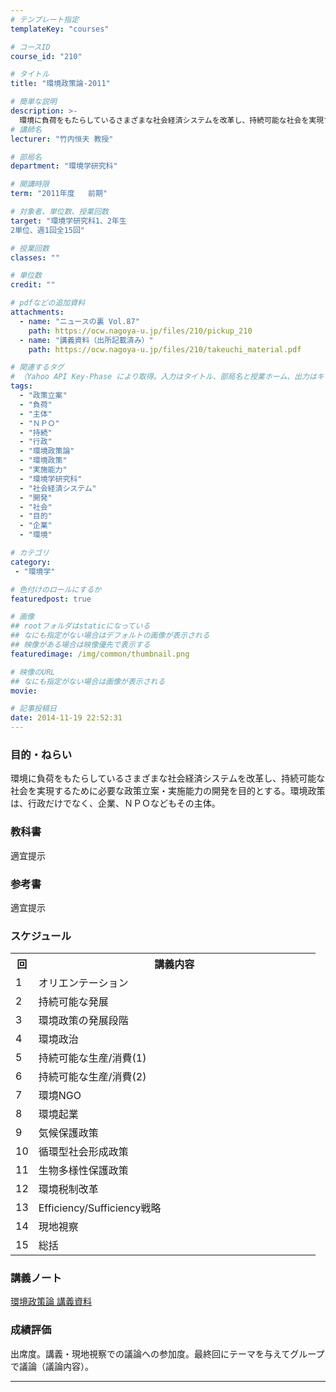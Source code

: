```yaml
---
# テンプレート指定
templateKey: "courses"

# コースID
course_id: "210"

# タイトル
title: "環境政策論-2011"

# 簡単な説明
description: >-
  環境に負荷をもたらしているさまざまな社会経済システムを改革し、持続可能な社会を実現するために必要な政策立案・実施能力の開発を目的とする。環境政策は、行政だけでなく、企業、ＮＰＯなどもその主体。 ....
# 講師名
lecturer: "竹内恒夫 教授"

# 部局名
department: "環境学研究科"

# 開講時限
term: "2011年度	前期"

# 対象者、単位数、授業回数
target: "環境学研究科1、2年生
2単位、週1回全15回"

# 授業回数
classes: ""

# 単位数
credit: ""

# pdfなどの追加資料
attachments:
  - name: "ニュースの裏 Vol.87" 
    path: https://ocw.nagoya-u.jp/files/210/pickup_210
  - name: "講義資料（出所記載済み）" 
    path: https://ocw.nagoya-u.jp/files/210/takeuchi_material.pdf

# 関連するタグ
# （Yahoo API Key-Phase により取得。入力はタイトル、部局名と授業ホーム、出力はキーフレーズ（tags））
tags:
  - "政策立案"
  - "負荷"
  - "主体"
  - "ＮＰＯ"
  - "持続"
  - "行政"
  - "環境政策論"
  - "環境政策"
  - "実施能力"
  - "環境学研究科"
  - "社会経済システム"
  - "開発"
  - "社会"
  - "目的"
  - "企業"
  - "環境"

# カテゴリ
category:
 - "環境学"

# 色付けのロールにするか
featuredpost: true

# 画像
## rootフォルダはstaticになっている
## なにも指定がない場合はデフォルトの画像が表示される
## 映像がある場合は映像優先で表示する
featuredimage: /img/common/thumbnail.png

# 映像のURL
## なにも指定がない場合は画像が表示される
movie: 

# 記事投稿日
date: 2014-11-19 22:52:31
---
```


### 目的・ねらい

環境に負荷をもたらしているさまざまな社会経済システムを改革し、持続可能な社会を実現するために必要な政策立案・実施能力の開発を目的とする。環境政策は、行政だけでなく、企業、ＮＰＯなどもその主体。








### 教科書

適宜提示

### 参考書

適宜提示


<h3>スケジュール</h3>
<table class="basic" width="455">
<tr>
<th width="20" class="center">回</th>
<th width="435" class="center">講義内容</th>
</tr>

<tr>
<td width="20" class="center">1</td>
<td width="435">オリエンテーション</td>
</tr>

<tr>
<td width="20" class="center">2</td>
<td width="435">持続可能な発展</td>
</tr>

<tr>
<td width="20" class="center">3</td>
<td width="435">環境政策の発展段階</td>
</tr>

<tr>
<td width="20" class="center">4</td>
<td width="435">環境政治</td>
</tr>

<tr>
<td width="20" class="center">5</td>
<td width="435">持続可能な生産/消費(1)</td>
</tr>

<tr>
<td width="20" class="center">6</td>
<td width="435">持続可能な生産/消費(2)</td>
</tr>

<tr>
<td width="20" class="center">7</td>
<td width="435">環境NGO</td>
</tr>
<tr>
<td width="20" class="center">8</td>
<td width="435">環境起業</td>
</tr>

<tr>
<td width="20" class="center">9</td>
<td width="435">気候保護政策</td>
</tr>

<tr>
<td width="20" class="center">10</td>
<td width="435">循環型社会形成政策</td>
</tr>

<tr>
<td width="20" class="center">11</td>
<td width="435">生物多様性保護政策</td>
</tr>

<tr>
<td width="20" class="center">12</td>
<td width="435">環境税制改革</td>
</tr>

<tr>
<td width="20" class="center">13</td>
<td width="435">Efficiency/Sufficiency戦略</td>
</tr>

<tr>
<td width="20" class="center">14</td>
<td width="435">現地視察</td>
</tr>

<tr>
<td width="20" class="center">15</td>
<td width="435">総括</td>
</tr>



</table>



### 講義ノート

[環境政策論 講義資料](https://ocw.nagoya-u.jp/files/210/takeuchi_material.pdf) 





### 成績評価

出席度。講義・現地視察での議論への参加度。最終回にテーマを与えてグループで議論（議論内容）。



-----